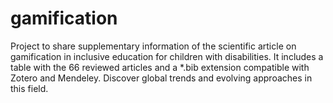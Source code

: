 # gamification
Project to share supplementary information of the scientific article on gamification in inclusive education for children with disabilities. It includes a table with the 66 reviewed articles and a *.bib extension compatible with Zotero and Mendeley. Discover global trends and evolving approaches in this field.
